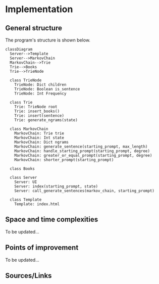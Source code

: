 # Implementation
## General structure
The program's structure is shown below.

```mermaid
classDiagram
  Server-->Template
  Server-->MarkovChain
  MarkovChain-->Trie
  Trie-->Books
  Trie-->TrieNode

  class TrieNode
    TrieNode: Dict children
    TrieNode: Boolean is_sentence
    TrieNode: Int Frequency
    
  class Trie
    Trie: TrieNode root
    Trie: insert_books()
    Trie: insert(sentence)
    Trie: generate_ngrams(state)
  
  class MarkovChain
    MarkovChain: Trie trie
    MarkovChain: Int state
    MarkovChain: Dict ngrams
    MarkovChain: generate_sentence(starting_prompt, max_length)
    MarkovChain: handle_starting_prompt(starting_prompt, degree)
    MarkovChain: greater_or_equal_prompt(starting_prompt, degree)
    MarkovChain: shorter_prompt(starting_prompt)

  class Books

  class Server
    Server: UI
    Server: index(starting_prompt, state)
    Server: call_generate_sentences(markov_chain, starting_prompt)

  class Template
    Template: index.html
  ```

## Space and time complexities
To be updated...

## Points of improvement
To be updated...

## Sources/Links
